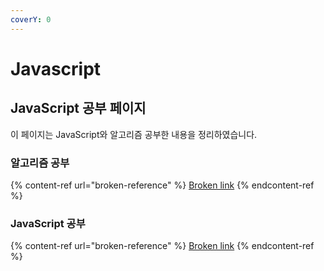 ```yaml
---
coverY: 0
---
```


# Javascript

## JavaScript 공부 페이지

이 페이지는 JavaScript와 알고리즘 공부한 내용을 정리하였습니다.

### 알고리즘 공부

{% content-ref url="broken-reference" %}
[Broken link](broken-reference)
{% endcontent-ref %}

### JavaScript 공부

{% content-ref url="broken-reference" %}
[Broken link](broken-reference)
{% endcontent-ref %}
